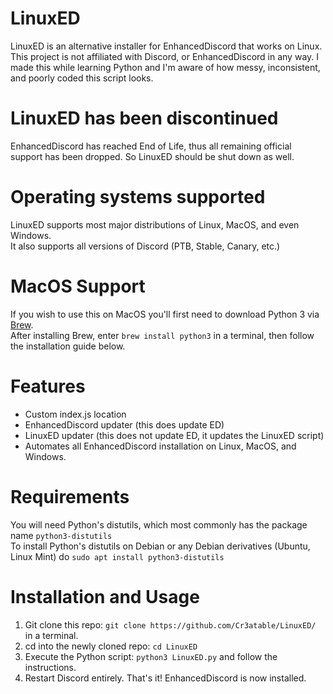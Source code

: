 # LinuxED
LinuxED is an alternative installer for EnhancedDiscord that works on Linux. This project is not affiliated with Discord, or EnhancedDiscord in any way. I made this while learning Python and I'm aware of how messy, inconsistent, and poorly coded this script looks.

# LinuxED has been discontinued
EnhancedDiscord has reached End of Life, thus all remaining official support has been dropped. So LinuxED should be shut down as well.

# Operating systems supported
LinuxED supports most major distributions of Linux, MacOS, and even Windows.  
It also supports all versions of Discord (PTB, Stable, Canary, etc.)  

# MacOS Support
If you wish to use this on MacOS you'll first need to download Python 3 via [Brew](https://brew.sh).  
After installing Brew, enter `brew install python3` in a terminal, then follow the installation guide below.
# Features
- Custom index.js location
- EnhancedDiscord updater (this does update ED)
- LinuxED updater (this does not update ED, it updates the LinuxED script)
- Automates all EnhancedDiscord installation on Linux, MacOS, and Windows.
# Requirements
You will need Python's distutils, which most commonly has the package name `python3-distutils`  
To install Python's distutils on Debian or any Debian derivatives (Ubuntu, Linux Mint) do `sudo apt install python3-distutils`

# Installation and Usage
1. Git clone this repo: `git clone https://github.com/Cr3atable/LinuxED/` in a terminal.
2. cd into the newly cloned repo: `cd LinuxED`
3. Execute the Python script: `python3 LinuxED.py` and follow the instructions.
4. Restart Discord entirely.
That's it! EnhancedDiscord is now installed.
